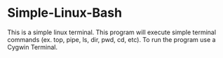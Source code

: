 # Simple-Linux-Bash

This is a simple linux terminal. This program will execute simple terminal commands (ex. top, pipe, ls, dir, pwd, cd, etc). To run the program use a Cygwin Terminal.
